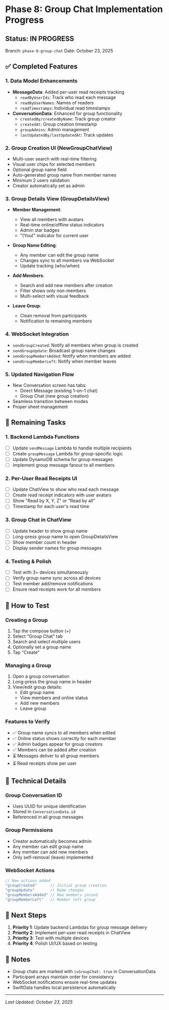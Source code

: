 # Phase 8: Group Chat Implementation Progress

## Status: IN PROGRESS
Branch: `phase-8-group-chat`
Date: October 23, 2025

## ✅ Completed Features

### 1. Data Model Enhancements
- **MessageData**: Added per-user read receipts tracking
  - `readByUserIds`: Track who read each message
  - `readByUserNames`: Names of readers
  - `readTimestamps`: Individual read timestamps
- **ConversationData**: Enhanced for group functionality
  - `createdBy/createdByName`: Track group creator
  - `createdAt`: Group creation timestamp
  - `groupAdmins`: Admin management
  - `lastUpdatedBy/lastUpdatedAt`: Track updates

### 2. Group Creation UI (NewGroupChatView)
- Multi-user search with real-time filtering
- Visual user chips for selected members
- Optional group name field
- Auto-generated group name from member names
- Minimum 2 users validation
- Creator automatically set as admin

### 3. Group Details View (GroupDetailsView)
- **Member Management**:
  - View all members with avatars
  - Real-time online/offline status indicators
  - Admin star badges
  - "(You)" indicator for current user
  
- **Group Name Editing**:
  - Any member can edit the group name
  - Changes sync to all members via WebSocket
  - Update tracking (who/when)
  
- **Add Members**:
  - Search and add new members after creation
  - Filter shows only non-members
  - Multi-select with visual feedback
  
- **Leave Group**:
  - Clean removal from participants
  - Notification to remaining members

### 4. WebSocket Integration
- `sendGroupCreated`: Notify all members when group is created
- `sendGroupUpdate`: Broadcast group name changes
- `sendGroupMembersAdded`: Notify when members are added
- `sendGroupMemberLeft`: Notify when member leaves

### 5. Updated Navigation Flow
- New Conversation screen has tabs:
  - Direct Message (existing 1-on-1 chat)
  - Group Chat (new group creation)
- Seamless transition between modes
- Proper sheet management

## 🚧 Remaining Tasks

### 1. Backend Lambda Functions
- [ ] Update `sendMessage` Lambda to handle multiple recipients
- [ ] Create `groupMessage` Lambda for group-specific logic
- [ ] Update DynamoDB schema for group messages
- [ ] Implement group message fanout to all members

### 2. Per-User Read Receipts UI
- [ ] Update ChatView to show who read each message
- [ ] Create read receipt indicators with user avatars
- [ ] Show "Read by X, Y, Z" or "Read by all"
- [ ] Timestamp for each user's read time

### 3. Group Chat in ChatView
- [ ] Update header to show group name
- [ ] Long-press group name to open GroupDetailsView
- [ ] Show member count in header
- [ ] Display sender names for group messages

### 4. Testing & Polish
- [ ] Test with 3+ devices simultaneously
- [ ] Verify group name sync across all devices
- [ ] Test member add/remove notifications
- [ ] Ensure read receipts work for all members

## 📱 How to Test

### Creating a Group
1. Tap the compose button (+)
2. Select "Group Chat" tab
3. Search and select multiple users
4. Optionally set a group name
5. Tap "Create"

### Managing a Group
1. Open a group conversation
2. Long-press the group name in header
3. View/edit group details:
   - Edit group name
   - View members and online status
   - Add new members
   - Leave group

### Features to Verify
- ✅ Group name syncs to all members when edited
- ✅ Online status shows correctly for each member
- ✅ Admin badges appear for group creators
- ✅ Members can be added after creation
- ⏳ Messages deliver to all group members
- ⏳ Read receipts show per user

## 🔧 Technical Details

### Group Conversation ID
- Uses UUID for unique identification
- Stored in `ConversationData.id`
- Referenced in all group messages

### Group Permissions
- Creator automatically becomes admin
- Any member can edit group name
- Any member can add new members
- Only self-removal (leave) implemented

### WebSocket Actions
```javascript
// New actions added
"groupCreated"      // Initial group creation
"groupUpdate"       // Name changes
"groupMembersAdded" // New members joined
"groupMemberLeft"   // Member left group
```

## 🎯 Next Steps

1. **Priority 1**: Update backend Lambdas for group message delivery
2. **Priority 2**: Implement per-user read receipts in ChatView
3. **Priority 3**: Test with multiple devices
4. **Priority 4**: Polish UI/UX based on testing

## 📝 Notes

- Group chats are marked with `isGroupChat: true` in ConversationData
- Participant arrays maintain order for consistency
- WebSocket notifications ensure real-time updates
- SwiftData handles local persistence automatically

---

*Last Updated: October 23, 2025*
